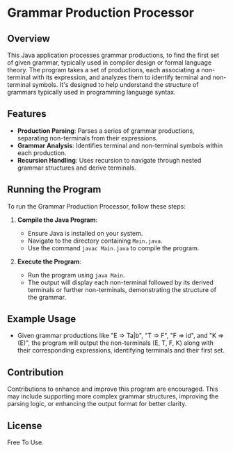 # Grammar Production Processor

## Overview
This Java application processes grammar productions, to find the first set of given grammar, typically used in compiler design or formal language theory. The program takes a set of productions, each associating a non-terminal with its expression, and analyzes them to identify terminal and non-terminal symbols. It's designed to help understand the structure of grammars typically used in programming language syntax.

## Features
- **Production Parsing**: Parses a series of grammar productions, separating non-terminals from their expressions.
- **Grammar Analysis**: Identifies terminal and non-terminal symbols within each production.
- **Recursion Handling**: Uses recursion to navigate through nested grammar structures and derive terminals.

## Running the Program
To run the Grammar Production Processor, follow these steps:

1. **Compile the Java Program**:
   - Ensure Java is installed on your system.
   - Navigate to the directory containing `Main.java`.
   - Use the command `javac Main.java` to compile the program.

2. **Execute the Program**:
   - Run the program using `java Main`.
   - The output will display each non-terminal followed by its derived terminals or further non-terminals, demonstrating the structure of the grammar.

## Example Usage
- Given grammar productions like "E => Ta|b", "T => F", "F => id", and "K => (E)", the program will output the non-terminals (E, T, F, K) along with their corresponding expressions, identifying terminals and their first set.

## Contribution
Contributions to enhance and improve this program are encouraged. This may include supporting more complex grammar structures, improving the parsing logic, or enhancing the output format for better clarity.

## License
Free To Use.
